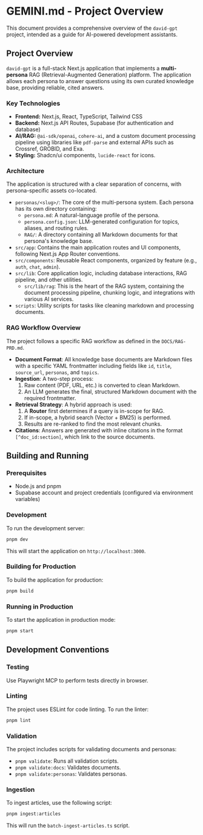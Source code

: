# GEMINI.md - Project Overview

This document provides a comprehensive overview of the `david-gpt` project, intended as a guide for AI-powered development assistants.

## Project Overview

`david-gpt` is a full-stack Next.js application that implements a **multi-persona** RAG (Retrieval-Augmented Generation) platform. The application allows each persona to answer questions using its own curated knowledge base, providing reliable, cited answers.

### Key Technologies

*   **Frontend:** Next.js, React, TypeScript, Tailwind CSS
*   **Backend:** Next.js API Routes, Supabase (for authentication and database)
*   **AI/RAG:** `@ai-sdk/openai`, `cohere-ai`, and a custom document processing pipeline using libraries like `pdf-parse` and external APIs such as Crossref, GROBID, and Exa.
*   **Styling:** Shadcn/ui components, `lucide-react` for icons.

### Architecture

The application is structured with a clear separation of concerns, with persona-specific assets co-located.

*   `personas/<slug>/`: The core of the multi-persona system. Each persona has its own directory containing:
    *   `persona.md`: A natural-language profile of the persona.
    *   `persona.config.json`: LLM-generated configuration for topics, aliases, and routing rules.
    *   `RAG/`: A directory containing all Markdown documents for that persona's knowledge base.
*   `src/app`: Contains the main application routes and UI components, following Next.js App Router conventions.
*   `src/components`: Reusable React components, organized by feature (e.g., `auth`, `chat`, `admin`).
*   `src/lib`: Core application logic, including database interactions, RAG pipeline, and other utilities.
    *   `src/lib/rag`: This is the heart of the RAG system, containing the document processing pipeline, chunking logic, and integrations with various AI services.
*   `scripts`: Utility scripts for tasks like cleaning markdown and processing documents.

### RAG Workflow Overview

The project follows a specific RAG workflow as defined in the `DOCS/RAG-PRD.md`.

*   **Document Format**: All knowledge base documents are Markdown files with a specific YAML frontmatter including fields like `id`, `title`, `source_url`, `personas`, and `topics`.
*   **Ingestion**: A two-step process:
    1.  Raw content (PDF, URL, etc.) is converted to clean Markdown.
    2.  An LLM generates the final, structured Markdown document with the required frontmatter.
*   **Retrieval Strategy**: A hybrid approach is used:
    1.  A **Router** first determines if a query is in-scope for RAG.
    2.  If in-scope, a hybrid search (Vector + BM25) is performed.
    3.  Results are re-ranked to find the most relevant chunks.
*   **Citations**: Answers are generated with inline citations in the format `[^doc_id:section]`, which link to the source documents.

## Building and Running

### Prerequisites

*   Node.js and pnpm
*   Supabase account and project credentials (configured via environment variables)

### Development

To run the development server:

```bash
pnpm dev
```

This will start the application on `http://localhost:3000`.

### Building for Production

To build the application for production:

```bash
pnpm build
```

### Running in Production

To start the application in production mode:

```bash
pnpm start
```

## Development Conventions

### Testing

Use Playwright MCP to perform tests directly in browser. 

### Linting

The project uses ESLint for code linting. To run the linter:

```bash
pnpm lint
```

### Validation

The project includes scripts for validating documents and personas:

*   `pnpm validate`: Runs all validation scripts.
*   `pnpm validate:docs`: Validates documents.
*   `pnpm validate:personas`: Validates personas.

### Ingestion

To ingest articles, use the following script:

```bash
pnpm ingest:articles
```

This will run the `batch-ingest-articles.ts` script.